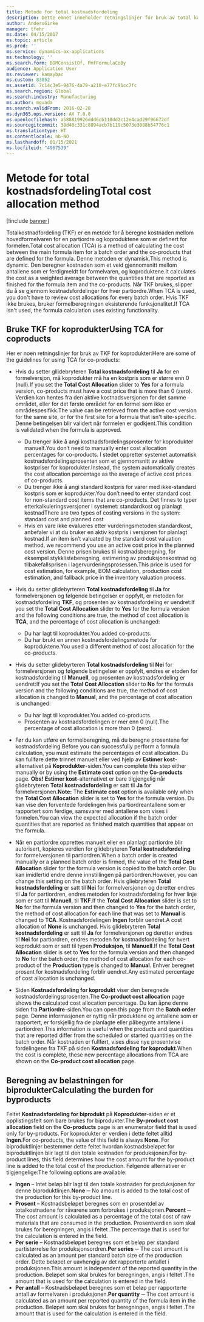 ```yaml
---
title: Metode for total kostnadsfordeling
description: Dette emnet inneholder retningslinjer for bruk av total kostnadsfordeling (TKF). TKF er en metode for å beregne kostnaden mellom hovedformelvaren for en partiordre og koproduktene som er definert for formelen.
author: AndersGirke
manager: tfehr
ms.date: 04/15/2017
ms.topic: article
ms.prod: ''
ms.service: dynamics-ax-applications
ms.technology: ''
ms.search.form: BOMConsistOf, PmfFormulaCoBy
audience: Application User
ms.reviewer: kamaybac
ms.custom: 83852
ms.assetid: 7c14c3e5-9476-4a79-a210-e77fc91cc7fc
ms.search.region: Global
ms.search.industry: Manufacturing
ms.author: mguada
ms.search.validFrom: 2016-02-28
ms.dyn365.ops.version: AX 7.0.0
ms.openlocfilehash: a588819926ddd6cb118dd2c12e4cad29f96672df
ms.sourcegitcommit: 38d40c331c8894acb7b119c5073e3088b54776c1
ms.translationtype: HT
ms.contentlocale: nb-NO
ms.lasthandoff: 01/15/2021
ms.locfileid: "4967539"
---
```

# <a name="total-cost-allocation-method"></a><span data-ttu-id="c8744-104">Metode for total kostnadsfordeling</span><span class="sxs-lookup"><span data-stu-id="c8744-104">Total cost allocation method</span></span>

[!include [banner](../includes/banner.md)]

<span data-ttu-id="c8744-105">Totalkostnadfordeling (TKF) er en metode for å beregne kostnaden mellom hovedformelvaren for en partiordre og koproduktene som er definert for formelen.</span><span class="sxs-lookup"><span data-stu-id="c8744-105">Total cost allocation (TCA) is a method of calculating the cost between the main formula item for a batch order and the co-products that are defined for the formula.</span></span> <span data-ttu-id="c8744-106">Denne metoden er dynamisk.</span><span class="sxs-lookup"><span data-stu-id="c8744-106">This method is dynamic.</span></span> <span data-ttu-id="c8744-107">Den beregner kostnaden som et veid gjennomsnitt mellom antallene som er ferdigmeldt for formelvaren, og koproduktene.</span><span class="sxs-lookup"><span data-stu-id="c8744-107">It calculates the cost as a weighted average between the quantities that are reported as finished for the formula item and the co-products.</span></span> <span data-ttu-id="c8744-108">Når TKF brukes, slipper du å se gjennom kostnadsfordelinger for hver partiordre.</span><span class="sxs-lookup"><span data-stu-id="c8744-108">When TCA is used, you don't have to review cost allocations for every batch order.</span></span> <span data-ttu-id="c8744-109">Hvis TKF ikke brukes, bruker formelberegningen eksisterende funksjonalitet.</span><span class="sxs-lookup"><span data-stu-id="c8744-109">If TCA isn't used, the formula calculation uses existing functionality.</span></span>

## <a name="using-tca-for-coproducts"></a><span data-ttu-id="c8744-110">Bruke TKF for koprodukter</span><span class="sxs-lookup"><span data-stu-id="c8744-110">Using TCA for coproducts</span></span>
<span data-ttu-id="c8744-111">Her er noen retningslinjer for bruk av TKF for koprodukter:</span><span class="sxs-lookup"><span data-stu-id="c8744-111">Here are some of the guidelines for using TCA for co-products:</span></span>

-   <span data-ttu-id="c8744-112">Hvis du setter gllidebryteren **Total kostnadsfordeling** til **Ja** for en formelversjon, må koprodukter må ha en kostpris som er større enn 0 (null).</span><span class="sxs-lookup"><span data-stu-id="c8744-112">If you set the **Total Cost Allocation** slider to **Yes** for a formula version, co-products must have a cost price that is more than 0 (zero).</span></span> <span data-ttu-id="c8744-113">Verdien kan hentes fra den aktive kostnadsversjonen for det samme området, eller for det første området for en formel som ikke er områdespesifikk.</span><span class="sxs-lookup"><span data-stu-id="c8744-113">The value can be retrieved from the active cost version for the same site, or for the first site for a formula that isn't site-specific.</span></span> <span data-ttu-id="c8744-114">Denne betingelsen blir validert når formelen er godkjent.</span><span class="sxs-lookup"><span data-stu-id="c8744-114">This condition is validated when the formula is approved.</span></span>

    -   <span data-ttu-id="c8744-115">Du trenger ikke å angi kostnadsfordelingsprosenter for koprodukter manuelt.</span><span class="sxs-lookup"><span data-stu-id="c8744-115">You don’t need to manually enter cost allocation percentages for co-products.</span></span> <span data-ttu-id="c8744-116">I stedet oppretter systemet automatisk kostnadsfordelingsprosenten som et gjennomsnitt av aktive kostpriser for koprodukter.</span><span class="sxs-lookup"><span data-stu-id="c8744-116">Instead, the system automatically creates the cost allocation percentage as the average of active cost prices of co-products.</span></span> 
    -   <span data-ttu-id="c8744-117">Du trenger ikke å angi standard kostpris for varer med ikke-standard kostpris som er koprodukter.</span><span class="sxs-lookup"><span data-stu-id="c8744-117">You don’t need to enter standard cost for non-standard cost items that are co-products.</span></span> <span data-ttu-id="c8744-118">Det finnes to typer etterkalkuleringsversjoner i systemet: standardkost og planlagt kostnad</span><span class="sxs-lookup"><span data-stu-id="c8744-118">There are two types of costing versions in the system: standard cost and planned cost</span></span> 
    -   <span data-ttu-id="c8744-119">Hvis en vare ikke evalueres etter vurderingsmetoden standardkost, anbefaler vi at du bruker en aktiv kostpris i versjonen for planlagt kostnad.</span><span class="sxs-lookup"><span data-stu-id="c8744-119">If an item isn’t valuated by the standard cost valuation method, we recommend you use an active cost price in the planned cost version.</span></span> <span data-ttu-id="c8744-120">Denne prisen brukes til kostnadsberegning, for eksempel stykklisteberegning, estimering av produksjonskostnad og tilbakefallsprisen i lagervurderingsprosessen.</span><span class="sxs-lookup"><span data-stu-id="c8744-120">This price is used for cost estimation, for example, BOM calculation, production cost estimation, and fallback price in the inventory valuation process.</span></span> 

-   <span data-ttu-id="c8744-121">Hvis du setter glidebyrteren **Total kostnadsfordeling** til **Ja** for formelversjonen og følgende betingelser er oppfylt, er metoden for kostnadsfordeling **TKF**, og prosenten av kostnadsfordeling er uendret:</span><span class="sxs-lookup"><span data-stu-id="c8744-121">If you set the **Total Cost Allocation** slider to **Yes** for the formula version and the following conditions are true, the method of cost allocation is **TCA**, and the percentage of cost allocation is unchanged:</span></span>
    -   <span data-ttu-id="c8744-122">Du har lagt til koprodukter.</span><span class="sxs-lookup"><span data-stu-id="c8744-122">You added co-products.</span></span>
    -   <span data-ttu-id="c8744-123">Du har brukt en annen kostnadsfordelingsmetode for koproduktene.</span><span class="sxs-lookup"><span data-stu-id="c8744-123">You used a different method of cost allocation for the co-products.</span></span>
-   <span data-ttu-id="c8744-124">Hvis du setter glidebyrteren **Total kostnadsfordeling** til **Nei** for formelversjonen og følgende betingelser er oppfylt, endres er etoden for kostnadsfordeling til **Manuell**, og prosenten av kostnadsfordeling er uendret:</span><span class="sxs-lookup"><span data-stu-id="c8744-124">If you set the **Total Cost Allocation** slider to **No** for the formula version and the following conditions are true, the method of cost allocation is changed to **Manual**, and the percentage of cost allocation is unchanged:</span></span>
    -   <span data-ttu-id="c8744-125">Du har lagt til koprodukter.</span><span class="sxs-lookup"><span data-stu-id="c8744-125">You added co-products.</span></span>
    -   <span data-ttu-id="c8744-126">Prosenten av kostnadsfordelingen er mer enn 0 (null).</span><span class="sxs-lookup"><span data-stu-id="c8744-126">The percentage of cost allocation is more than 0 (zero).</span></span>
-   <span data-ttu-id="c8744-127">Før du kan utføre en formelberegning, må du beregne prosentene for kostnadsfordeling.</span><span class="sxs-lookup"><span data-stu-id="c8744-127">Before you can successfully perform a formula calculation, you must estimate the percentages of cost allocation.</span></span> <span data-ttu-id="c8744-128">Du kan fullføre dette trinnet manuelt eller ved hjelp av **Estimer kost**-alternativet på **Koprodukter**-siden.</span><span class="sxs-lookup"><span data-stu-id="c8744-128">You can complete this step either manually or by using the **Estimate cost** option on the **Co-products** page.</span></span> <span data-ttu-id="c8744-129">**Obs!** **Estimer kost**-alternativet er bare tilgjengelig når glidebryteren **Total kostnadsfordeling** er satt til **Ja** for formelversjonen.</span><span class="sxs-lookup"><span data-stu-id="c8744-129">**Note:** The **Estimate cost** option is available only when the **Total Cost Allocation** slider is set to **Yes** for the formula version.</span></span> <span data-ttu-id="c8744-130">Du kan vise den forventede fordelingen hvis partiordreantallene som er rapportert som ferdige, samsvarer med antallene som vises i formelen.</span><span class="sxs-lookup"><span data-stu-id="c8744-130">You can view the expected allocation if the batch order quantities that are reported as finished match quantities that appear on the formula.</span></span>
-   <span data-ttu-id="c8744-131">Når en partiordre opprettes manuelt eller en planlagt partiordre blir autorisert, kopieres verdien for glidebryteren **Total kostnadsfordeling** for formelversjonen til partiordren.</span><span class="sxs-lookup"><span data-stu-id="c8744-131">When a batch order is created manually or a planned batch order is firmed, the value of the **Total Cost Allocation** slider for the formula version is copied to the batch order.</span></span> <span data-ttu-id="c8744-132">Du kan imidlertid endre denne innstillingen på partiordren.</span><span class="sxs-lookup"><span data-stu-id="c8744-132">However, you can change this setting on the batch order.</span></span> <span data-ttu-id="c8744-133">Hvis gliebryteren **Total kostnadsfordeling** er satt til **Nei** for formelversjonen og deretter endres til **Ja** for partiordren, endres metoden for kostnadsfordeling for hver linje som er satt til **Manuell**, til **TKF**.</span><span class="sxs-lookup"><span data-stu-id="c8744-133">If the **Total Cost Allocation** slider is set to **No** for the formula version and then changed to **Yes** for the batch order, the method of cost allocation for each line that was set to **Manual** is changed to **TCA**.</span></span> <span data-ttu-id="c8744-134">Kostnadsfordelingen **Ingen** forblir uendret.</span><span class="sxs-lookup"><span data-stu-id="c8744-134">A cost allocation of **None** is unchanged.</span></span> <span data-ttu-id="c8744-135">Hvis glidebryteren **Total kostnadsfordeling** er satt til **Ja** for formelversjonen og deretter endres til **Nei** for partiordren, endres metoden for kostnadsfordeling for hvert koprodukt som er satt til typen **Produksjon**, til **Manuell**.</span><span class="sxs-lookup"><span data-stu-id="c8744-135">If the **Total Cost Allocation** slider is set to **Yes** for the formula version and then changed to **No** for the batch order, the method of cost allocation for each co-product of the **Production** type is changed to **Manual**.</span></span> <span data-ttu-id="c8744-136">Enhver beregnet prosent for kostnadsfordeling forblir uendret.</span><span class="sxs-lookup"><span data-stu-id="c8744-136">Any estimated percentage of cost allocation is unchanged.</span></span>
-   <span data-ttu-id="c8744-137">Siden **Kostnadsfordeling for koprodukt** viser den beregnede kostnadsfordelingsprosenten.</span><span class="sxs-lookup"><span data-stu-id="c8744-137">The **Co-product cost allocation** page shows the calculated cost allocation percentage.</span></span> <span data-ttu-id="c8744-138">Du kan åpne denne siden fra **Partiordre**-siden.</span><span class="sxs-lookup"><span data-stu-id="c8744-138">You can open this page from the **Batch order** page.</span></span> <span data-ttu-id="c8744-139">Denne informasjonen er nyttig når produktene og antallene som er rapportert, er forskjellig fra de planlagte eller påbegynte antallene i partiordren.</span><span class="sxs-lookup"><span data-stu-id="c8744-139">This information is useful when the products and quantities that are reported differ from the scheduled or started quantities on the batch order.</span></span> <span data-ttu-id="c8744-140">Når kostnaden er fullført, vises disse nye prosentvise fordelingene fra TKF på siden **Kostnadsfordeling for koprodukt**.</span><span class="sxs-lookup"><span data-stu-id="c8744-140">When the cost is complete, these new percentage allocations from TCA are shown on the **Co-product cost allocation** page.</span></span>

## <a name="calculating-the-burden-for-byproducts"></a><span data-ttu-id="c8744-141">Beregning av belastningen for biprodukter</span><span class="sxs-lookup"><span data-stu-id="c8744-141">Calculating the burden for byproducts</span></span>
<span data-ttu-id="c8744-142">Feltet **Kostnadsfordeling for biprodukt** på **Koprodukter**-siden er et opplistingsfelt som bare brukes for biprodukter.</span><span class="sxs-lookup"><span data-stu-id="c8744-142">The **By-product cost allocation** field on the **Co-products** page is an enumerator field that is used only for by-products.</span></span> <span data-ttu-id="c8744-143">For koprodukter er verdien i dette feltet alltid **Ingen**.</span><span class="sxs-lookup"><span data-stu-id="c8744-143">For co-products, the value of this field is always **None**.</span></span> <span data-ttu-id="c8744-144">For biproduktlinjer bestemmer dette feltet hvordan kostnadsbeløpet for biproduktlinjen blir lagt til den totale kostnaden for produksjonen.</span><span class="sxs-lookup"><span data-stu-id="c8744-144">For by-product lines, this field determines how the cost amount for the by-product line is added to the total cost of the production.</span></span> <span data-ttu-id="c8744-145">Følgende alternativer er tilgjengelige:</span><span class="sxs-lookup"><span data-stu-id="c8744-145">The following options are available:</span></span>

-   <span data-ttu-id="c8744-146">**Ingen** – Intet beløp blir lagt til den totale kostnaden for produksjonen for denne biproduktlinjen.</span><span class="sxs-lookup"><span data-stu-id="c8744-146">**None** ─ No amount is added to the total cost of the production for this by-product line.</span></span>
-   <span data-ttu-id="c8744-147">**Prosent** – Kostnadsbeløpet beregnes som en prosentdel av totalkostnadene for råvarene som forbrukes i produksjonen.</span><span class="sxs-lookup"><span data-stu-id="c8744-147">**Percent** ─ The cost amount is calculated as a percentage of the total cost of raw materials that are consumed in the production.</span></span> <span data-ttu-id="c8744-148">Prosentverdien som skal brukes for beregningen, angis i feltet .</span><span class="sxs-lookup"><span data-stu-id="c8744-148">The percentage that is used for the calculation is entered in the field.</span></span>
-   <span data-ttu-id="c8744-149">**Per serie** – Kostnadsbeløpet beregnes som et beløp per standard partistørrelse for produksjonsordren.</span><span class="sxs-lookup"><span data-stu-id="c8744-149">**Per series** ─ The cost amount is calculated as an amount per standard batch size of the production order.</span></span> <span data-ttu-id="c8744-150">Dette beløpet er uavhengig av det rapporterte antallet i produksjonen.</span><span class="sxs-lookup"><span data-stu-id="c8744-150">This amount is independent of the reported quantity in the production.</span></span> <span data-ttu-id="c8744-151">Beløpet som skal brukes for beregningen, angis i feltet .</span><span class="sxs-lookup"><span data-stu-id="c8744-151">The amount that is used for the calculation is entered in the field.</span></span>
-   <span data-ttu-id="c8744-152">**Per antall** – Kostnadsbeløpet beregnes som et beløp per rapporterte antall av formelvaren i produksjonen.</span><span class="sxs-lookup"><span data-stu-id="c8744-152">**Per quantity** ─ The cost amount is calculated as an amount per reported quantity of the formula item in the production.</span></span> <span data-ttu-id="c8744-153">Beløpet som skal brukes for beregningen, angis i feltet .</span><span class="sxs-lookup"><span data-stu-id="c8744-153">The amount that is used for the calculation is entered in the field.</span></span>




